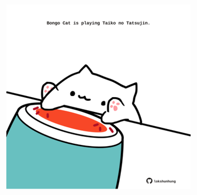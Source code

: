 <!-- built at 06/12/2022, 04:00:53 UTC -->
<p align="center">
  <img width="500" height="500" src="./ReadmeImage.svg">
</p>
